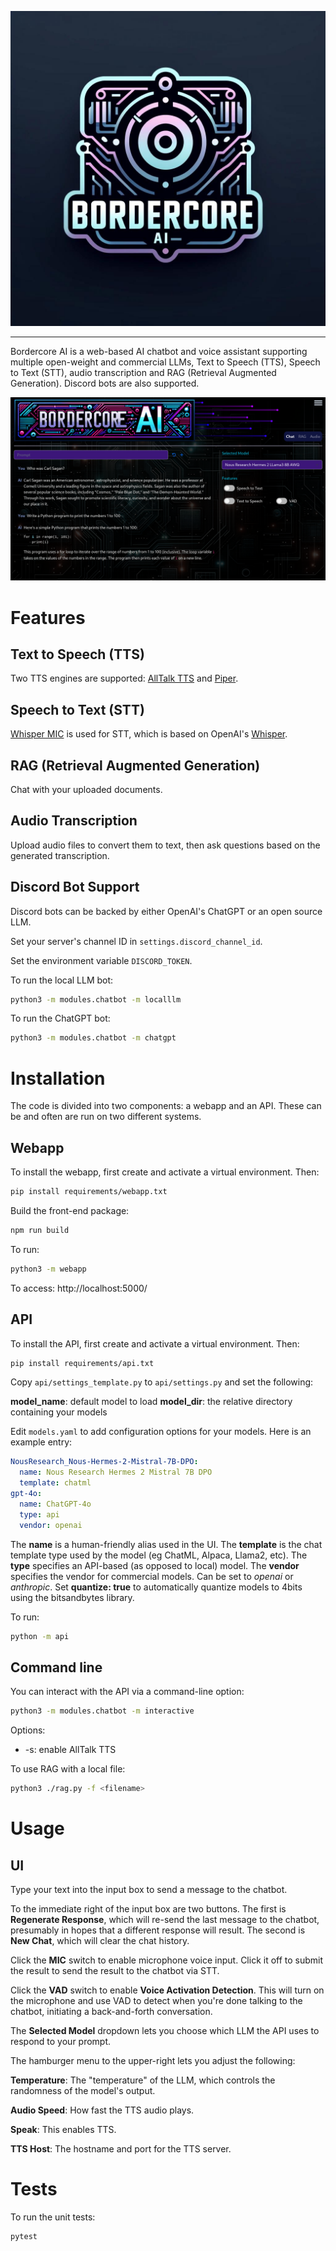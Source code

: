 ![Bordercore AI Logo](/logo.jpg)

---

Bordercore AI is a web-based AI chatbot and voice assistant supporting multiple open-weight and commercial LLMs, Text to Speech (TTS), Speech to Text (STT), audio transcription and RAG (Retrieval Augmented Generation). Discord bots are also supported.

![Screenshot](/screenshot.png)

# Features

## Text to Speech (TTS)

Two TTS engines are supported: [AllTalk TTS](https://github.com/erew123/alltalk_tts) and [Piper](https://github.com/rhasspy/piper).

## Speech to Text (STT)

[Whisper MIC](https://github.com/mallorbc/whisper_mic) is used for STT, which is based on OpenAI's [Whisper](https://github.com/openai/whisper).

## RAG (Retrieval Augmented Generation)

Chat with your uploaded documents.

## Audio Transcription

Upload audio files to convert them to text, then ask questions based on the generated transcription.

## Discord Bot Support

Discord bots can be backed by either OpenAI's ChatGPT or an open source LLM.

Set your server's channel ID in `settings.discord_channel_id`.

Set the environment variable `DISCORD_TOKEN`.

To run the local LLM bot:

```bash
python3 -m modules.chatbot -m localllm
```

To run the ChatGPT bot:

```bash
python3 -m modules.chatbot -m chatgpt
```


# Installation

The code is divided into two components: a webapp and an API. These can be and often are run on two different systems.

## Webapp

To install the webapp, first create and activate a virtual environment. Then:

```bash
pip install requirements/webapp.txt
```

Build the front-end package:

```bash
npm run build
```

To run:

```bash
python3 -m webapp
```

To access: http://localhost:5000/

## API

To install the API, first create and activate a virtual environment. Then:

```bash
pip install requirements/api.txt
```

Copy `api/settings_template.py` to `api/settings.py` and set the following:

**model_name**: default model to load
**model_dir**: the relative directory containing your models

Edit `models.yaml` to add configuration options for your models. Here is an example entry:

```yaml
NousResearch_Nous-Hermes-2-Mistral-7B-DPO:
  name: Nous Research Hermes 2 Mistral 7B DPO
  template: chatml
gpt-4o:
  name: ChatGPT-4o
  type: api
  vendor: openai
```

The **name** is a human-friendly alias used in the UI.
The **template** is the chat template type used by the model (eg ChatML, Alpaca, Llama2, etc).
The **type** specifies an API-based (as opposed to local) model.
The **vendor** specifies the vendor for commercial models. Can be set to *openai* or *anthropic*.
Set **quantize: true** to automatically quantize models to 4bits using the bitsandbytes library.

To run:

```bash
python -m api
```

## Command line

You can interact with the API via a command-line option:

```bash
python3 -m modules.chatbot -m interactive
```

Options:

- -s: enable AllTalk TTS

To use RAG with a local file:

```bash
python3 ./rag.py -f <filename>
```

# Usage

## UI

Type your text into the input box to send a message to the chatbot.

To the immediate right of the input box are two buttons. The first is **Regenerate Response**, which will re-send the last message to the chatbot, presumably in hopes that a different response will result. The second is **New Chat**, which will clear the chat history.

Click the **MIC** switch to enable microphone voice input. Click it off to submit the result to send the result to the chatbot via STT.

Click the **VAD** switch to enable **Voice Activation Detection**. This will turn on the microphone and use VAD to detect when you're done talking to the chatbot, initiating a back-and-forth conversation.

The **Selected Model** dropdown lets you choose which LLM the API uses to respond to your prompt.

The hamburger menu to the upper-right lets you adjust the following:

**Temperature**: The "temperature" of the LLM, which controls the randomness of the model's output.

**Audio Speed**: How fast the TTS audio plays.

**Speak**: This enables TTS.

**TTS Host**: The hostname and port for the TTS server.

# Tests

To run the unit tests:

```bash
pytest
```
